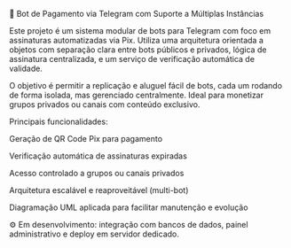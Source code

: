 🤖 Bot de Pagamento via Telegram com Suporte a Múltiplas Instâncias

Este projeto é um sistema modular de bots para Telegram com foco em assinaturas automatizadas via Pix. Utiliza uma arquitetura orientada a objetos com separação clara entre bots públicos e privados, lógica de assinatura centralizada, e um serviço de verificação automática de validade.

O objetivo é permitir a replicação e aluguel fácil de bots, cada um rodando de forma isolada, mas gerenciado centralmente. Ideal para monetizar grupos privados ou canais com conteúdo exclusivo.

Principais funcionalidades:

Geração de QR Code Pix para pagamento

Verificação automática de assinaturas expiradas

Acesso controlado a grupos ou canais privados

Arquitetura escalável e reaproveitável (multi-bot)

Diagramação UML aplicada para facilitar manutenção e evolução

⚙️ Em desenvolvimento: integração com bancos de dados, painel administrativo e deploy em servidor dedicado.
